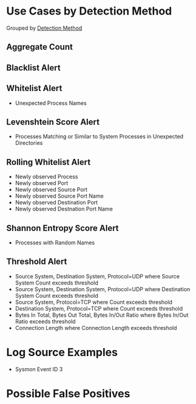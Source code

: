 # Use Cases by Detection Method

Grouped by [Detection Method](/Detection-Methods.md)

## Aggregate Count


## Blacklist Alert


## Whitelist Alert
- Unexpected Process Names


## Levenshtein Score Alert
- Processes Matching or Similar to System Processes in Unexpected Directories


## Rolling Whitelist Alert
- Newly observed Process
- Newly observed Port
- Newly observed Source Port
- Newly observed Source Port Name
- Newly observed Destination Port
- Newly observed Destnation Port Name

## Shannon Entropy Score Alert
- Processes with Random Names


## Threshold Alert
- Source System, Destination System, Protocol=UDP where Source System Count exceeds threshold
- Source System, Destination System, Protocol=UDP where Destination System Count exceeds threshold
- Source System, Protocol=TCP where Count exceeds threshold
- Destination System, Protocol=TCP where Count exceeds threshold
- Bytes In Total, Bytes Out Total, Bytes In/Out Ratio where Bytes In/Out Ratio exceeds threshold
- Connection Length where Connection Length exceeds threshold


# Log Source Examples
- Sysmon Event ID 3

# Possible False Positives
